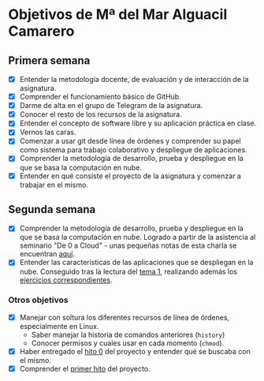 # Objetivos de Mª del Mar Alguacil Camarero
## Primera semana

- [x] Entender la metodología docente, de evaluación y de interacción de la asignatura.
- [x] Comprender el funcionamiento básico de GitHub.
- [x] Darme de alta en el grupo de Telegram de la asignatura.
- [x] Conocer el resto de los recursos de la asignatura.
- [x] Entender el concepto de software libre y su aplicación práctica en clase.
- [x] Vernos las caras.
- [x] Comenzar a usar git desde línea de órdenes y comprender su papel como sistema para trabajo colaborativo y despliegue de aplicaciones.
- [x] Comprender la metodología de desarrollo, prueba y despliegue en la que se basa la computación en nube.
- [x] Entender en qué consiste el proyecto de la asignatura y comenzar a trabajar en el mismo.

## Segunda semana

- [x] Comprender la metodología de desarrollo, prueba y despliegue en la que se basa la computación en nube. Logrado a partir de la asistencia al seminario "De 0 a Cloud" - unas pequeñas notas de esta charla se encuentran [aquí](https://github.com/MarAl15/EjerciciosCC/blob/master/Seminarios/De0aCloud.md).
- [x] Entender las características de las aplicaciones que se despliegan en la nube. Conseguido tras la lectura del [tema 1](http://jj.github.io/CC/documentos/temas/Arquitecturas_para_la_nube), realizando además los [ejercicios correspondientes](https://github.com/MarAl15/EjerciciosCC/blob/master/tema1.md).

### Otros objetivos
- [x] Manejar con soltura los diferentes recursos de línea de órdenes, especialmente en Linux. 
	- Saber manejar la historia de comandos anteriores (`history`)
	- Conocer permisos y cuales usar en cada momento (`chmod`).
- [x] Haber entregado el [hito 0](https://github.com/JJ/CC-18-19/blob/master/proyectos/hito-0.md) del proyecto y entender qué se buscaba con el mismo.
- [x] Comprender el [primer hito](https://github.com/MarAl15/ProyectoCC) del proyecto.
